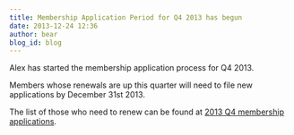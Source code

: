 ```yaml
---
title: Membership Application Period for Q4 2013 has begun
date: 2013-12-24 12:36
author: bear
blog_id: blog
---
```


Alex has started the membership application process for Q4 2013.

Members whose renewals are up this quarter will need to file new applications by December 31st 2013.

The list of those who need to renew can be found at [2013 Q4 membership applications](http://wiki.xmpp.org/web/Membership_Applications_Q4_2013).
